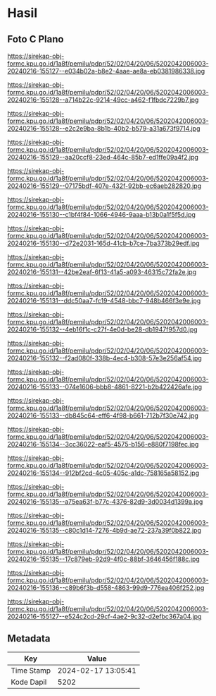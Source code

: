 # Hasil

## Foto C Plano

https://sirekap-obj-formc.kpu.go.id/1a8f/pemilu/pdpr/52/02/04/20/06/5202042006003-20240216-155127--e034b02a-b8e2-4aae-ae8a-eb0381986338.jpg

https://sirekap-obj-formc.kpu.go.id/1a8f/pemilu/pdpr/52/02/04/20/06/5202042006003-20240216-155128--a714b22c-9214-49cc-a462-f1fbdc7229b7.jpg

https://sirekap-obj-formc.kpu.go.id/1a8f/pemilu/pdpr/52/02/04/20/06/5202042006003-20240216-155128--e2c2e9ba-8b1b-40b2-b579-a31a673f9714.jpg

https://sirekap-obj-formc.kpu.go.id/1a8f/pemilu/pdpr/52/02/04/20/06/5202042006003-20240216-155129--aa20ccf8-23ed-464c-85b7-ed1ffe09a4f2.jpg

https://sirekap-obj-formc.kpu.go.id/1a8f/pemilu/pdpr/52/02/04/20/06/5202042006003-20240216-155129--07175bdf-407e-432f-92bb-ec6aeb282820.jpg

https://sirekap-obj-formc.kpu.go.id/1a8f/pemilu/pdpr/52/02/04/20/06/5202042006003-20240216-155130--c1bf4f84-1066-4946-9aaa-b13b0a1f5f5d.jpg

https://sirekap-obj-formc.kpu.go.id/1a8f/pemilu/pdpr/52/02/04/20/06/5202042006003-20240216-155130--d72e2031-165d-41cb-b7ce-7ba373b29edf.jpg

https://sirekap-obj-formc.kpu.go.id/1a8f/pemilu/pdpr/52/02/04/20/06/5202042006003-20240216-155131--42be2eaf-6f13-41a5-a093-46315c72fa2e.jpg

https://sirekap-obj-formc.kpu.go.id/1a8f/pemilu/pdpr/52/02/04/20/06/5202042006003-20240216-155131--ddc50aa7-fc19-4548-bbc7-948b466f3e9e.jpg

https://sirekap-obj-formc.kpu.go.id/1a8f/pemilu/pdpr/52/02/04/20/06/5202042006003-20240216-155132--4eb16f1c-c27f-4e0d-be28-db1947f957d0.jpg

https://sirekap-obj-formc.kpu.go.id/1a8f/pemilu/pdpr/52/02/04/20/06/5202042006003-20240216-155132--f2ad080f-338b-4ec4-b308-57e3e256af54.jpg

https://sirekap-obj-formc.kpu.go.id/1a8f/pemilu/pdpr/52/02/04/20/06/5202042006003-20240216-155133--074e1606-bbb8-4861-8221-b2b422426afe.jpg

https://sirekap-obj-formc.kpu.go.id/1a8f/pemilu/pdpr/52/02/04/20/06/5202042006003-20240216-155133--db845c64-eff6-4f98-b661-712b7f30e742.jpg

https://sirekap-obj-formc.kpu.go.id/1a8f/pemilu/pdpr/52/02/04/20/06/5202042006003-20240216-155134--3cc36022-eaf5-4575-b156-e880f7198fec.jpg

https://sirekap-obj-formc.kpu.go.id/1a8f/pemilu/pdpr/52/02/04/20/06/5202042006003-20240216-155134--912bf2cd-4c05-405c-a1dc-758165a58152.jpg

https://sirekap-obj-formc.kpu.go.id/1a8f/pemilu/pdpr/52/02/04/20/06/5202042006003-20240216-155135--a75ea63f-b77c-4376-82d9-3d0034d1399a.jpg

https://sirekap-obj-formc.kpu.go.id/1a8f/pemilu/pdpr/52/02/04/20/06/5202042006003-20240216-155135--c80c1d14-7276-4b9d-ae72-237a39f0b822.jpg

https://sirekap-obj-formc.kpu.go.id/1a8f/pemilu/pdpr/52/02/04/20/06/5202042006003-20240216-155135--17c879eb-92d9-4f0c-88bf-3646456f188c.jpg

https://sirekap-obj-formc.kpu.go.id/1a8f/pemilu/pdpr/52/02/04/20/06/5202042006003-20240216-155136--c89b6f3b-d558-4863-99d9-776ea406f252.jpg

https://sirekap-obj-formc.kpu.go.id/1a8f/pemilu/pdpr/52/02/04/20/06/5202042006003-20240216-155127--e524c2cd-29cf-4ae2-9c32-d2efbc367a04.jpg


## Metadata

| Key        | Value               |
| ---------- | ------------------- |
| Time Stamp | 2024-02-17 13:05:41 |
| Kode Dapil | 5202                |



